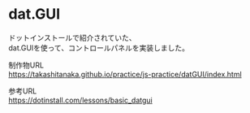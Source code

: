 # dat.GUI

ドットインストールで紹介されていた、  
dat.GUIを使って、コントロールパネルを実装しました。

制作物URL  
https://takashitanaka.github.io/practice/js-practice/datGUI/index.html

参考URL  
https://dotinstall.com/lessons/basic_datgui